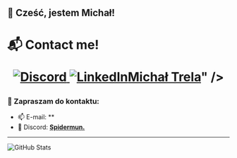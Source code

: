 ## 👋 Cześć, jestem Michał!
<h1> 📬 Contact me!

<p align="center">
<!--   <a href="mailto:twojemail@gmail.com">
    <img alt="Gmail" src="https://img.shields.io/badge/Gmail-D14836?style=for-the-badge&logo=gmail&logoColor=white" />
  </a> -->
  <a href="https://discord.com/users/spidermun.">
    <img alt="Discord" src="https://img.shields.io/badge/Discord-5865F2?style=for-the-badge&logo=discord&logoColor=white" />
  </a>
  <a href="https://www.linkedin.com/in/micha%C5%82-trela-702687321/">
    <img alt="LinkedIn" src="<div class="badge-base LI-profile-badge" data-locale="pl_PL" data-size="medium" data-theme="dark" data-type="VERTICAL" data-vanity="michał-trela-702687321" data-version="v1"><a class="badge-base__link LI-simple-link" href="https://pl.linkedin.com/in/micha%C5%82-trela-702687321?trk=profile-badge">Michał Trela</a></div>" />
  </a>
</p>

### 💬 Zapraszam do kontaktu:
- 📫 E-mail: **
- 💬 Discord: **[Spidermun.](https://discord.com/users/spidermun.)**
---

![GitHub Stats](https://github-readme-stats.vercel.app/api?username=spidermun&show_icons=true&theme=tokyonight)
